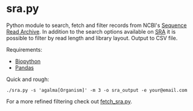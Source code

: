 sra.py
======

Python module to search, fetch and filter records from NCBI's [Sequence Read
Archive](http://www.ncbi.nlm.nih.gov/sra/). In addition to the search options
available on [SRA](http://www.ncbi.nlm.nih.gov/sra/advanced) it is possible to
filter by read length and library layout. Output to CSV file.

Requirements:

* [Biopython](http://biopython.org/wiki/Main_Page)
* [Pandas](http://pandas.pydata.org/)

Quick and rough:

    ./sra.py -s 'agalma[Organism]' -m 3 -o sra_output -e your@email.com

For a more refined filtering check out [fetch_sra.py](fetch_sra.py).
